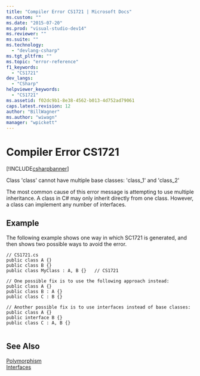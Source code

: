 ```yaml
---
title: "Compiler Error CS1721 | Microsoft Docs"
ms.custom: ""
ms.date: "2015-07-20"
ms.prod: "visual-studio-dev14"
ms.reviewer: ""
ms.suite: ""
ms.technology: 
  - "devlang-csharp"
ms.tgt_pltfrm: ""
ms.topic: "error-reference"
f1_keywords: 
  - "CS1721"
dev_langs: 
  - "CSharp"
helpviewer_keywords: 
  - "CS1721"
ms.assetid: f02dc9b1-8e38-4562-b013-4d752ad79061
caps.latest.revision: 12
author: "BillWagner"
ms.author: "wiwagn"
manager: "wpickett"
---
```

# Compiler Error CS1721
[!INCLUDE[csharpbanner](../../../csharp/includes/csharpbanner.md)]

Class 'class' cannot have multiple base classes: 'class_1' and 'class_2'  
  
 The most common cause of this error message is attempting to use multiple inheritance. A class in C# may only inherit directly from one class. However, a class can implement any number of interfaces.  
  
## Example  
 The following example shows one way in which SC1721 is generated, and then shows two possible ways to avoid the error.  
  
```  
// CS1721.cs  
public class A {}  
public class B {}  
public class MyClass : A, B {}   // CS1721  
  
// One possible fix is to use the following approach instead:  
public class A {}  
public class B : A {}  
public class C : B {}  
  
// Another possible fix is to use interfaces instead of base classes:  
public class A {}  
public interface B {}  
public class C : A, B {}  
  
```  
  
## See Also  
 [Polymorphism](../../../csharp/programming-guide/classes-and-structs/polymorphism.md)   
 [Interfaces](../../../csharp/programming-guide/interfaces/index.md)